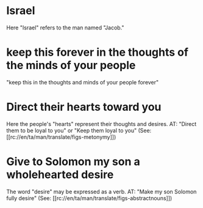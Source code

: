 # Israel

Here "Israel" refers to the man named "Jacob."

# keep this forever in the thoughts of the minds of your people

"keep this in the thoughts and minds of your people forever"

# Direct their hearts toward you

Here the people's "hearts" represent their thoughts and desires. AT: "Direct them to be loyal to you" or "Keep them loyal to you" (See: [[rc://en/ta/man/translate/figs-metonymy]])

# Give to Solomon my son a wholehearted desire

The word "desire" may be expressed as a verb. AT: "Make my son Solomon fully desire" (See: [[rc://en/ta/man/translate/figs-abstractnouns]])